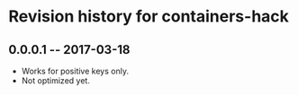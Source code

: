 # Revision history for containers-hack

## 0.0.0.1  -- 2017-03-18

* Works for positive keys only.
* Not optimized yet.
